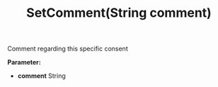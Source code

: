 ﻿---
uid: crmscript_ref_NSConsentInfo_SetComment
title: SetComment(String comment)
intellisense: NSConsentInfo.SetComment
keywords: NSConsentInfo, GetComment
so.topic: reference
---

Comment regarding this specific consent

**Parameter:** 
 - **comment** String

